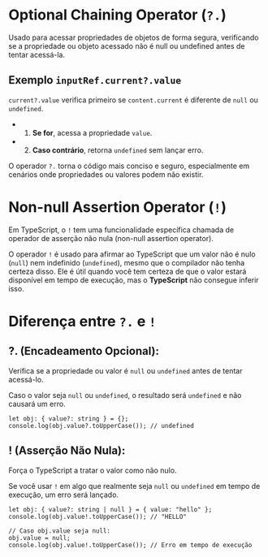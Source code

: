 # Optional Chaining Operator (`?.`)

Usado para acessar propriedades de objetos de forma segura, verificando se a propriedade ou objeto acessado não é null ou undefined antes de tentar acessá-la.

## Exemplo `inputRef.current?.value`

`current?.value` verifica primeiro se `content.current` é diferente de `null` ou `undefined`. 

- 1. **Se for**, acessa a propriedade `value`. 

- 2. **Caso contrário**, retorna `undefined` sem lançar erro.

O operador `?.` torna o código mais conciso e seguro, especialmente em cenários onde propriedades ou valores podem não existir.

# Non-null Assertion Operator (`!`)

Em TypeScript, o `!` tem uma funcionalidade específica chamada de operador de asserção não nula (non-null assertion operator).

O operador `!` é usado para afirmar ao TypeScript que um valor não é nulo (`null`) nem indefinido (`undefined`), mesmo que o compilador não tenha certeza disso. Ele é útil quando você tem certeza de que o valor estará disponível em tempo de execução, mas o **TypeScript** não consegue inferir isso.

# Diferença entre `?.` e `!`

## ?. (Encadeamento Opcional):

Verifica se a propriedade ou valor é `null` ou `undefined` antes de tentar acessá-lo.

Caso o valor seja `null` ou `undefined`, o resultado será `undefined` e não causará um erro.

```
let obj: { value?: string } = {};
console.log(obj.value?.toUpperCase()); // undefined
```

## ! (Asserção Não Nula):

Força o TypeScript a tratar o valor como não nulo.

Se você usar `!` em algo que realmente seja `null` ou `undefined` em tempo de execução, um erro será lançado.

```
let obj: { value?: string | null } = { value: "hello" };
console.log(obj.value!.toUpperCase()); // "HELLO"

// Caso obj.value seja null:
obj.value = null;
console.log(obj.value!.toUpperCase()); // Erro em tempo de execução
```